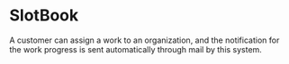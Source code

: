 # SlotBook
A customer can assign a work to an organization, and the notification for the work progress is sent automatically through mail by this system.
